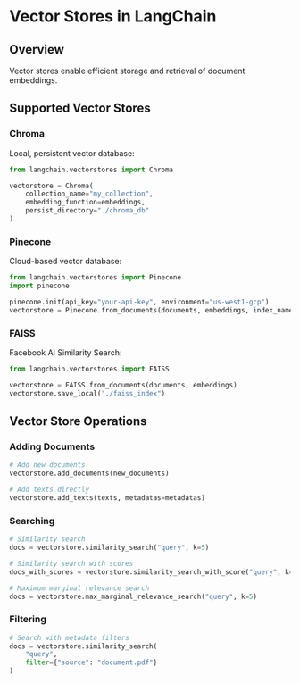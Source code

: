 
# Vector Stores in LangChain

## Overview
Vector stores enable efficient storage and retrieval of document embeddings.

## Supported Vector Stores

### Chroma
Local, persistent vector database:

```python
from langchain.vectorstores import Chroma

vectorstore = Chroma(
    collection_name="my_collection",
    embedding_function=embeddings,
    persist_directory="./chroma_db"
)
```

### Pinecone
Cloud-based vector database:

```python
from langchain.vectorstores import Pinecone
import pinecone

pinecone.init(api_key="your-api-key", environment="us-west1-gcp")
vectorstore = Pinecone.from_documents(documents, embeddings, index_name="my-index")
```

### FAISS
Facebook AI Similarity Search:

```python
from langchain.vectorstores import FAISS

vectorstore = FAISS.from_documents(documents, embeddings)
vectorstore.save_local("./faiss_index")
```

## Vector Store Operations

### Adding Documents
```python
# Add new documents
vectorstore.add_documents(new_documents)

# Add texts directly
vectorstore.add_texts(texts, metadatas=metadatas)
```

### Searching
```python
# Similarity search
docs = vectorstore.similarity_search("query", k=5)

# Similarity search with scores
docs_with_scores = vectorstore.similarity_search_with_score("query", k=5)

# Maximum marginal relevance search
docs = vectorstore.max_marginal_relevance_search("query", k=5)
```

### Filtering
```python
# Search with metadata filters
docs = vectorstore.similarity_search(
    "query",
    filter={"source": "document.pdf"}
)
```

